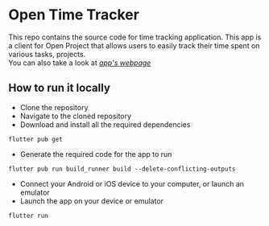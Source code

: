 # Open Time Tracker

This repo contains the source code for time tracking application. This app is a client for Open Project that allows users to easily track their time spent on various tasks, projects.  
You can also take a look at *[app's webpage](https://open-time-tracker.com)*

## How to run it locally

- Clone the repository
- Navigate to the cloned repository
- Download and install all the required dependencies
```
flutter pub get
```
- Generate the required code for the app to run
```
flutter pub run build_runner build --delete-conflicting-outputs
```
- Connect your Android or iOS device to your computer, or launch an emulator
- Launch the app on your device or emulator
```
flutter run
```